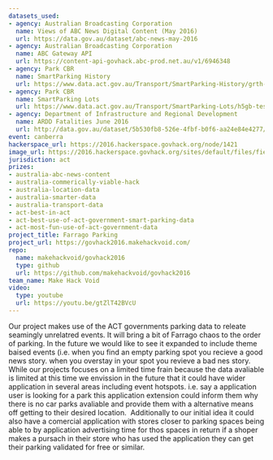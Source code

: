 ```yaml
---
datasets_used:
- agency: Australian Broadcasting Corporation
  name: Views of ABC News Digital Content (May 2016)
  url: https://data.gov.au/dataset/abc-news-may-2016
- agency: Australian Broadcasting Corporation
  name: ABC Gateway API
  url: https://content-api-govhack.abc-prod.net.au/v1/6946348
- agency: Park CBR
  name: SmartParking History
  url: https://www.data.act.gov.au/Transport/SmartParking-History/grth-myzs
- agency: Park CBR
  name: SmartParking Lots
  url: https://www.data.act.gov.au/Transport/SmartParking-Lots/h5gb-tess
- agency: Department of Infrastructure and Regional Development
  name: ARDD Fatalities June 2016
  url: http://data.gov.au/dataset/5b530fb8-526e-4fbf-b0f6-aa24e84e4277/resource/fd646fdc-7788-4bea-a736-e4aeb0dd09a8/download/FatalitiesJune2016.csv
event: canberra
hackerspace_url: https://2016.hackerspace.govhack.org/node/1421
image_url: https://2016.hackerspace.govhack.org/sites/default/files/field/image/tumblr_mg218jtafu1rh9jq7o2_500.jpg
jurisdiction: act
prizes:
- australia-abc-news-content
- australia-commerically-viable-hack
- australia-location-data
- australia-smarter-data
- australia-transport-data
- act-best-in-act
- act-best-use-of-act-government-smart-parking-data
- act-most-fun-use-of-act-government-data
project_title: Farrago Parking
project_url: https://govhack2016.makehackvoid.com/
repo:
  name: makehackvoid/govhack2016
  type: github
  url: https://github.com/makehackvoid/govhack2016
team_name: Make Hack Void
video:
  type: youtube
  url: https://youtu.be/gtZlT42BVcU
---
```


Our project makes use of the ACT governments parking data to releate seamingly unrelatred events. It will bring a bit of Farrago chaos to the order of parking.
In the future we would like to see it expanded to include theme baised events (i.e. when you find an empty parking spot you recieve a good news story. when you overstay in your spot you revieve a bad nes story.
While our projects focuses on a limited time frain because the data avaliable is limited at this time we envission in the future that it could have wider application in several areas including event hotspots. i.e. say a application user is looking for a park this application extension could inform them why there is no car parks avaliable and provide them with a alternative means off getting to their desired location. 
Additionally to our initial idea it could also have a comercial application with stores closer to parking spaces being able to by application advertising time for thos spaces in return if a shoper makes a pursach in their store who has used the application they can get their parking validated for free or similar.